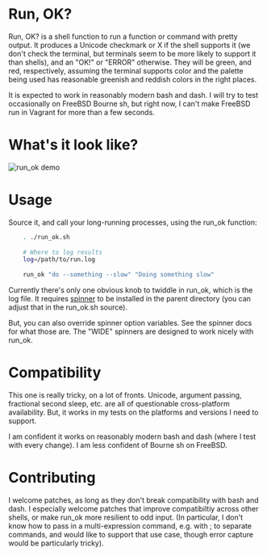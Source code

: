 # Run, OK?

Run, OK? is a shell function to run a function or command with pretty output. It produces a Unicode checkmark or X if the shell supports it (we don't check the terminal, but terminals seem to be more likely to support it than shells), and an "OK!" or "ERROR" otherwise. They will be green, and red, respectively, assuming the terminal supports color and the palette being used has reasonable greenish and reddish colors in the right places.

It is expected to work in reasonably modern bash and dash. I will try to test occasionally on FreeBSD Bourne sh, but right now, I can't make FreeBSD run in Vagrant for more than a few seconds.

# What's it look like?

![run_ok demo](http://i.imgur.com/7gcOilK.gif)

# Usage

Source it, and call your long-running processes, using the run_ok function:

```bash
    . ./run_ok.sh
    
    # Where to log results
    log=/path/to/run.log
    
    run_ok "do --something --slow" "Doing something slow"
```

Currently there's only one obvious knob to twiddle in run_ok, which is the log file. It requires [spinner](http://github.com/swelljoe/spinner) to be installed in the parent directory (you can adjust that in the run_ok.sh source).

But, you can also override spinner option variables. See the spinner docs for what those are. The "WIDE" spinners are designed to work nicely with run_ok.

# Compatibility

This one is really tricky, on a lot of fronts. Unicode, argument passing, fractional second sleep, etc. are all of questionable cross-platform availability. But, it works in my tests on the platforms and versions I need to support.

I am confident it works on reasonably modern bash and dash (where I test with every change). I am less confident of Bourne sh on FreeBSD.

# Contributing

I welcome patches, as long as they don't break compatibility with bash and dash. I especially welcome patches that improve compatibiltiy across other shells, or make run_ok more resilient to odd input. (In particular, I don't know how to pass in a multi-expression command, e.g. with ; to separate commands, and would like to support that use case, though error capture would be particularly tricky).
